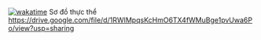 [![wakatime](https://wakatime.com/badge/user/ce1dd1f2-32f7-4b3a-b1ac-d07601d59407/project/0d8905fb-078f-4778-890c-402a8bbf4286.svg)](https://wakatime.com/badge/user/ce1dd1f2-32f7-4b3a-b1ac-d07601d59407/project/0d8905fb-078f-4778-890c-402a8bbf4286)
Sơ đồ thực thể 
https://drive.google.com/file/d/1RWIMpqsKcHmO6TX4fWMuBge1pvUwa6Po/view?usp=sharing